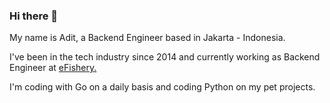 ### Hi there 👋

My name is Adit, a Backend Engineer based in Jakarta - Indonesia.

I've been in the tech industry since 2014 and currently working as Backend Engineer at [eFishery.](https://efishery.com/)

I'm coding with Go on a daily basis and coding Python on my pet projects.

